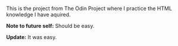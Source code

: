 This is the project from The Odin Project where I practice the HTML knowledge I have aquired.

**Note to future self:** Should be easy.

**Update:** It was easy.
